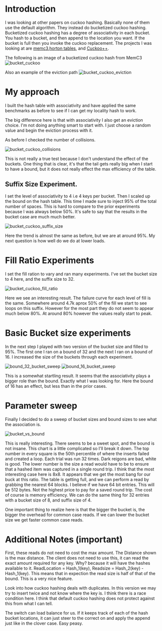 # Introduction

I was looking at other papers on cuckoo hashing. Basically none of them use the
default algorithm. They instead do bucketized cuckoo hashing. Bucketized cuckoo
hashing has a degree of associativity in each bucket. You hash to a bucket, and
then append to the location you want. If the bucket is full then you invoke the
cuckoo replacement. The projects I was looking at are
[memc3](https://www.usenix.org/conference/nsdi13/technical-sessions/presentation/fan),[horton
tables](https://www.usenix.org/conference/atc16/technical-sessions/presentation/breslow),
and [Cuckoo++](https://arxiv.org/abs/1712.09624).

The following is an image of a bucketized cuckoo hash from MemC3 
![bucket_cuckoo](bucket_cuckoo_example.png)

Also an example of the eviction path
![bucket_cuckoo_eviction](buckt_cuckoo_example.png)

# My approach

I built the hash table with associativity and have applied the same benchmarks as before to see if I can get my locality hash to work.

The big difference here is that with associativity I also get an eviction choice. I'm not doing anything smart to start with. I just choose a random value and begin the eviction process with it.

As before I checked the number of collisions.

![bucket_cuckoo_collisions](buckt_cuckoo_collisions.png)

This is not really a true test because I don't understand the effect of the
buckets. One thing that is clear, it's that the tail gets really big when I
start to have a bound, but it does not really effect the max efficiency of the
table.

## Suffix Size Experiment.

I set the level of associativity to 4 i.e 4 keys per bucket. Then I scaled up
the bound on the hash table. This time I made sure to inject 95% of the total
number of spaces. This is hard to compare to the prior experiments because I was
always below 50%. It's safe to say that the results in the bucket case are much
much better.

![bucket_cuckoo_suffix_size](buckt_cuckoo_suffix_size.png)

Here the trend is almost the same as before, but we are at around 95%. My next
question is how well do we do at lower loads.

# Fill Ratio Experiments

I set the fill ration to vary and ran many experiments. I've set the bucket size to 4 here, and the suffix size to 32.

![bucket_cuckoo_fill_ratio](buckt_cuckoo_fill_ratio.png)

Here we see an interesting result. The failure curve for each level of fill is the same. Somewhere around 4.7k aprox 50% of the fill we start to see loops on this suffix. However for the most part they do not seem to appear much below 80%. At around 80% however the values really start to peak.

# Basic Bucket size experiments

In the next step I played with two version of the bucket size and filled to 95%.
The first one I ran on a bound of 32 and the next I ran on a bound of 16. I increased the size of the buckets through each experiment.

![bound_32_bucket_sweep](buckt_cuckoo_bucket_size_bound_32.png)
![bound_16_bucket_sweep](buckt_cuckoo_bucket_size_bound_16.png)

This is a somewhat startling result. It seems that the associativity plays a
bigger role than the bound. Exactly what I was looking for. Here the bound of 16
has an effect, but less than in the prior cases.

# Parameter sweep

Finally I decided to do a sweep of bucket sizes and bound sizes to see what the association is.

![bucket_vs_bound](bucket_vs_bound.png)

This is really interesting. There seems to be a sweet spot, and the bound is not
insane. This chart is a little complicated so I'll break it down. The top number
in every square is the 50th percentile of where the inserts failed and created a
loop. Each trial was run 32 times. Dark reigons are bad, white is good. The
lower number is the size a read would have to be to ensure that a hashed item
was captured in a single round trip. I think that the most interesting case here
is 8x8. It appears that we get the most bang for our buck at this ratio. The
table is getting full, and we can perform a read by grabbing the nearest 64
blocks. I believe if we have 64 bit entries. This will be 512 bytes. Not the
highest price to pay for a saved round trip. The cost of course is memory
efficiency. We can do the same thing for 32 entries with a bucket size of 8, and
suffix size of 4.

One important thing to realize here is that the bigger the bucket is, the bigger
the overhead for common case reads. If we can lower the bucket size we get
faster common case reads.


# Additional Notes (important)

First, these reads do not need to cost the max amount. The Distance shown is the
max distance. The client does not need to use this, it can read the exact amount
required for any key. Why? because it will have the hashes available to it.
ReadLocation = Hash_1(key), Readsize = Hash_2(key) - Hash_1(key). This means
that in expection the read size is half of that of the bound. This is a very
nice feature. 

Look into how cuckoo hashing deals with duplicates. In this version we may try
to insert twice and not know where the key is. I think there is a race condition
here. I think that default cuckoo hashing does not protect against this from what I can tell.

The switch can load balance for us. If it keeps track of each of the hash bucket
locations, it can just steer to the correct on and apply the append just like in
the clover case. Easy peasy.










